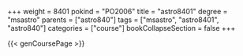 +++
weight = 8401
pokind = "PO2006"
title = "astro8401"
degree = "msastro"
parents = ["astro840"]
tags = ["msastro", "astro8401", "astro840"]
categories = ["course"]
bookCollapseSection = false
+++

{{< genCoursePage >}}
